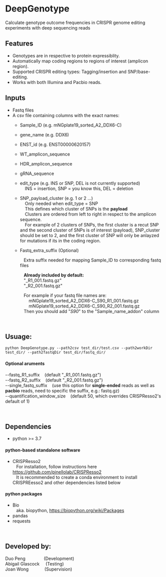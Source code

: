 # DeepGenotype
Calculate genotype outcome frequencies in CRISPR genome editing experiments with deep sequencing reads  

## Features
- Genotypes are in respective to protein expressiblity.
- Automatically map coding regions to regions of interest (amplicon region).
- Supported CRISPR editing types: Tagging/insertion and SNP/base-editing.
- Works with both Illumina and Pacbio reads.

## Inputs
- Fastq files
- A csv file containing columns with the exact names:
  - Sample_ID (e.g. mNGplate19_sorted_A2_DDX6-C)
  - gene_name (e.g. DDX6)  
  - ENST_id (e.g. ENST00000620157)  
  - WT_amplicon_sequence
  - HDR_amplicon_sequence
  - gRNA_sequence
  - edit_type (e.g. INS or SNP,  DEL is not currently supported)  
      &nbsp;&nbsp;&nbsp; INS = insertion, SNP = you know this, DEL = deletion  
  - SNP_payload_cluster (e.g. 1 or 2 ...)  
      &nbsp;&nbsp;&nbsp; Only needed when edit_type = SNP   
      &nbsp;&nbsp;&nbsp; This defines which cluster of SNPs is the **payload**  
      &nbsp;&nbsp;&nbsp; Clusters are ordered from left to right in respect to the amplicon sequence.  
      &nbsp;&nbsp;&nbsp; For example of 2 clusters of SNPs, the first cluster is a recut SNP and the second cluster of SNPs is of interest (payload), SNP_cluster should be set to 2, and the first cluster of SNP will only be anlayzed for mutations if its in the coding region. 
      
  - Fastq_extra_suffix (Optional) 
     
      &nbsp;&nbsp;&nbsp;Extra suffix needed for mapping Sample_ID to corresponding fastq files 
      
      &nbsp;&nbsp;&nbsp;**Already included by default:**  
      &nbsp;&nbsp;&nbsp;"_R1_001.fastq.gz"    
      &nbsp;&nbsp;&nbsp;"_R2_001.fastq.gz"    

      &nbsp;&nbsp;&nbsp;For example if your fastq file names are:  
      &nbsp;&nbsp;&nbsp;&nbsp;&nbsp;&nbsp; mNGplate19_sorted_A2_DDX6-C_S90_R1_001.fastq.gz  
      &nbsp;&nbsp;&nbsp;&nbsp;&nbsp;&nbsp; mNGplate19_sorted_A2_DDX6-C_S90_R2_001.fastq.gz  
      &nbsp;&nbsp;&nbsp;Then you should add "_S90_" to the "Sample_name_addon" column  

&nbsp;
## Usuage:
```
python DeepGenotype.py --path2csv test_dir/test.csv --path2workDir test_dir/ --path2fastqDir test_dir/fastq_dir/
```

#### Optional aruments
--fastq_R1_suffix &nbsp;&nbsp; (default "_R1_001.fastq.gz")  
--fastq_R2_suffix &nbsp;&nbsp; (default "_R2_001.fastq.gz")  
--single_fastq_suffix &nbsp;&nbsp; (use this option for **single-ended** reads as well as **pacbio** reads, need to specific the suffix, e.g.: fastq.gz)  
--quantification_window_size &nbsp;&nbsp; (default 50, which overrides CRISPResso2's default of 1)   

&nbsp;
## Dependencies

- python >= 3.7 

#### python-based standalone software  
- CRISPResso2  
&nbsp;&nbsp;&nbsp;For installation, follow instructions here https://github.com/pinellolab/CRISPResso2  
&nbsp;&nbsp;&nbsp;It is recommended to create a conda environment to install CRISPREesso2 and other dependencies listed below 

#### python packages  
- Bio  
&nbsp;&nbsp;&nbsp;aka. biopython, https://biopython.org/wiki/Packages
- pandas
- requests

&nbsp;
## Developed by:
Duo Peng&nbsp;&nbsp;&nbsp;&nbsp;&nbsp;&nbsp; &nbsp; &nbsp;&nbsp;&nbsp;&nbsp;&nbsp; (Development)  
Abigail Glascock &nbsp; &nbsp;                                         (Testing)  
Joan Wong &nbsp;&nbsp;&nbsp;&nbsp;&nbsp;&nbsp; &nbsp;&nbsp;&nbsp;&nbsp;      (Supervision)  
